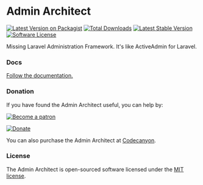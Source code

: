 # Admin Architect

[![Latest Version on Packagist][ico-version]][link-packagist]
[![Total Downloads][ico-downloads]][link-downloads]
[![Latest Stable Version][ico-stable]][link-stable]
[![Software License][ico-license]](LICENSE.md)

Missing Laravel Administration Framework. It's like ActiveAdmin for Laravel.

### Docs

[Follow the documentation.](http://docs.adminarchitect.com)

### Donation

If you have found the Admin Architect useful, you can help by:

[![Become a patron](https://c5.patreon.com/external/logo/become_a_patron_button.png)](https://www.patreon.com/adminarchitect)

[![Donate](https://img.shields.io/badge/Donate-PayPal-green.svg)](https://www.paypal.com/cgi-bin/webscr?cmd=_s-xclick&hosted_button_id=GYP8GMFWWUMWJ)

You can also purchase the Admin Architect at [Codecanyon](https://codecanyon.net/item/admin-architect-administration-framework-for-laravel/13528564).

### License

The Admin Architect is open-sourced software licensed under the [MIT license](https://opensource.org/licenses/MIT).

[ico-version]: https://img.shields.io/packagist/v/adminarchitect/core.svg?style=flat-square
[ico-downloads]: https://img.shields.io/packagist/dt/adminarchitect/core.svg?style=flat-square
[ico-stable]: https://poser.pugx.org/adminarchitect/core/version
[ico-license]: https://img.shields.io/badge/license-MIT-brightgreen.svg?style=flat-square

[link-packagist]: https://packagist.org/packages/adminarchitect/core
[link-downloads]: https://packagist.org/packages/adminarchitect/core
[link-stable]: https://packagist.org/packages/adminarchitect/core
